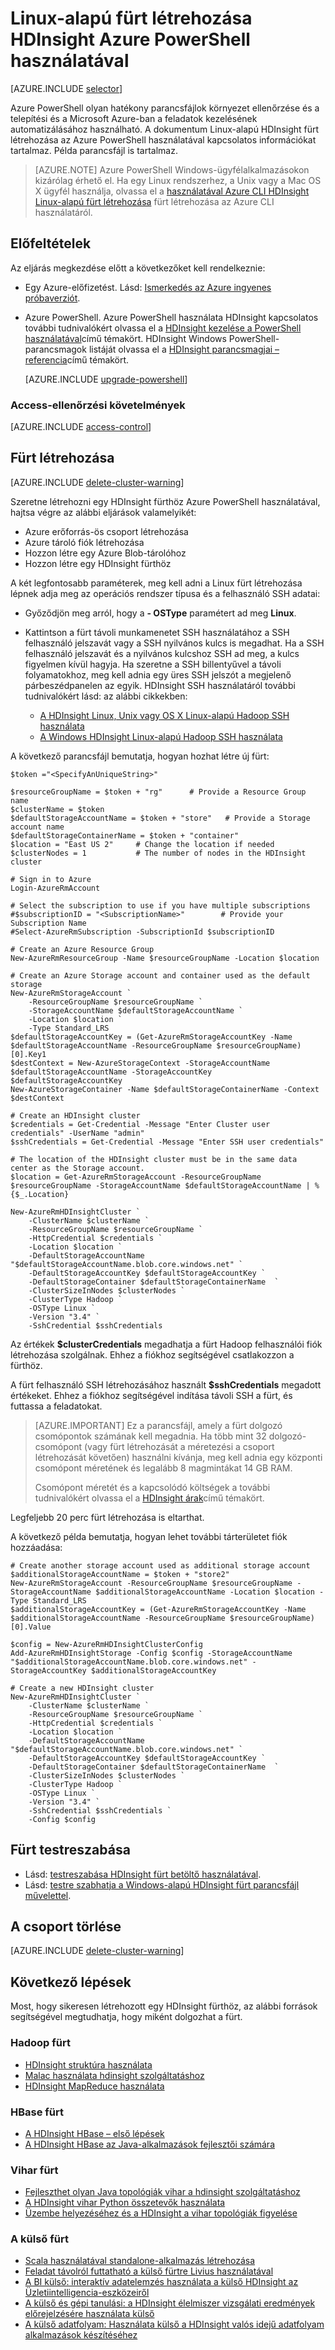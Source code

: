 <properties
    pageTitle="Hadoop, HBase, vihar vagy külső fürt létrehozása az Azure PowerShell használatával HDInsight Linux |} Microsoft Azure"
    description="Megtudhatja, hogyan hozhat létre Hadoop, HBase, vihar vagy külső fürt Linux HDInsight az Azure PowerShell használatával."
    services="hdinsight"
    documentationCenter=""
    authors="nitinme"
    manager="jhubbard"
    editor="cgronlun"
    tags="azure-portal"/>

<tags
    ms.service="hdinsight"
    ms.devlang="na"
    ms.topic="article"
    ms.tgt_pltfrm="na"
    ms.workload="big-data"
    ms.date="10/05/2016"
    ms.author="nitinme"/>

# <a name="create-linux-based-clusters-in-hdinsight-by-using-azure-powershell"></a>Linux-alapú fürt létrehozása HDInsight Azure PowerShell használatával

[AZURE.INCLUDE [selector](../../includes/hdinsight-selector-create-clusters.md)]

Azure PowerShell olyan hatékony parancsfájlok környezet ellenőrzése és a telepítési és a Microsoft Azure-ban a feladatok kezelésének automatizálásához használható. A dokumentum Linux-alapú HDInsight fürt létrehozása az Azure PowerShell használatával kapcsolatos információkat tartalmaz. Példa parancsfájl is tartalmaz.

> [AZURE.NOTE] Azure PowerShell Windows-ügyfélalkalmazásokon kizárólag érhető el. Ha egy Linux rendszerhez, a Unix vagy a Mac OS X ügyfél használja, olvassa el a [használatával Azure CLI HDInsight Linux-alapú fürt létrehozása](hdinsight-hadoop-create-linux-clusters-azure-cli.md) fürt létrehozása az Azure CLI használatáról.

## <a name="prerequisites"></a>Előfeltételek
Az eljárás megkezdése előtt a következőket kell rendelkeznie:

- Egy Azure-előfizetést. Lásd: [Ismerkedés az Azure ingyenes próbaverziót](https://azure.microsoft.com/documentation/videos/get-azure-free-trial-for-testing-hadoop-in-hdinsight/).

- Azure PowerShell.
    Azure PowerShell használata HDInsight kapcsolatos további tudnivalókért olvassa el a [HDInsight kezelése a PowerShell használatával](hdinsight-administer-use-powershell.md)című témakört. HDInsight Windows PowerShell-parancsmagok listáját olvassa el a [HDInsight parancsmagjai – referencia](https://msdn.microsoft.com/library/azure/dn858087.aspx)című témakört.

    [AZURE.INCLUDE [upgrade-powershell](../../includes/hdinsight-use-latest-powershell.md)]

### <a name="access-control-requirements"></a>Access-ellenőrzési követelmények

[AZURE.INCLUDE [access-control](../../includes/hdinsight-access-control-requirements.md)]

## <a name="create-clusters"></a>Fürt létrehozása

[AZURE.INCLUDE [delete-cluster-warning](../../includes/hdinsight-delete-cluster-warning.md)]

Szeretne létrehozni egy HDInsight fürthöz Azure PowerShell használatával, hajtsa végre az alábbi eljárások valamelyikét:

- Azure erőforrás-ös csoport létrehozása
- Azure tároló fiók létrehozása
- Hozzon létre egy Azure Blob-tárolóhoz
- Hozzon létre egy HDInsight fürthöz

A két legfontosabb paraméterek, meg kell adni a Linux fürt létrehozása lépnek adja meg az operációs rendszer típusa és a felhasználó SSH adatai:

- Győződjön meg arról, hogy a **- OSType** paramétert ad meg **Linux**.
- Kattintson a fürt távoli munkamenetet SSH használatához a SSH felhasználó jelszavát vagy a SSH nyilvános kulcs is megadhat. Ha a SSH felhasználó jelszavát és a nyilvános kulcshoz SSH ad meg, a kulcs figyelmen kívül hagyja. Ha szeretne a SSH billentyűvel a távoli folyamatokhoz, meg kell adnia egy üres SSH jelszót a megjelenő párbeszédpanelen az egyik. HDInsight SSH használatáról további tudnivalókért lásd: az alábbi cikkekben:

    * [A HDInsight Linux, Unix vagy OS X Linux-alapú Hadoop SSH használata](hdinsight-hadoop-linux-use-ssh-unix.md)
    * [A Windows HDInsight Linux-alapú Hadoop SSH használata](hdinsight-hadoop-linux-use-ssh-windows.md)

A következő parancsfájl bemutatja, hogyan hozhat létre új fürt:

    $token ="<SpecifyAnUniqueString>"

    $resourceGroupName = $token + "rg"      # Provide a Resource Group name
    $clusterName = $token
    $defaultStorageAccountName = $token + "store"   # Provide a Storage account name
    $defaultStorageContainerName = $token + "container"
    $location = "East US 2"     # Change the location if needed
    $clusterNodes = 1           # The number of nodes in the HDInsight cluster

    # Sign in to Azure
    Login-AzureRmAccount

    # Select the subscription to use if you have multiple subscriptions
    #$subscriptionID = "<SubscriptionName>"        # Provide your Subscription Name
    #Select-AzureRmSubscription -SubscriptionId $subscriptionID

    # Create an Azure Resource Group
    New-AzureRmResourceGroup -Name $resourceGroupName -Location $location

    # Create an Azure Storage account and container used as the default storage
    New-AzureRmStorageAccount `
        -ResourceGroupName $resourceGroupName `
        -StorageAccountName $defaultStorageAccountName `
        -Location $location `
        -Type Standard_LRS
    $defaultStorageAccountKey = (Get-AzureRmStorageAccountKey -Name $defaultStorageAccountName -ResourceGroupName $resourceGroupName)[0].Key1
    $destContext = New-AzureStorageContext -StorageAccountName $defaultStorageAccountName -StorageAccountKey $defaultStorageAccountKey
    New-AzureStorageContainer -Name $defaultStorageContainerName -Context $destContext

    # Create an HDInsight cluster
    $credentials = Get-Credential -Message "Enter Cluster user credentials" -UserName "admin"
    $sshCredentials = Get-Credential -Message "Enter SSH user credentials"

    # The location of the HDInsight cluster must be in the same data center as the Storage account.
    $location = Get-AzureRmStorageAccount -ResourceGroupName $resourceGroupName -StorageAccountName $defaultStorageAccountName | %{$_.Location}

    New-AzureRmHDInsightCluster `
        -ClusterName $clusterName `
        -ResourceGroupName $resourceGroupName `
        -HttpCredential $credentials `
        -Location $location `
        -DefaultStorageAccountName "$defaultStorageAccountName.blob.core.windows.net" `
        -DefaultStorageAccountKey $defaultStorageAccountKey `
        -DefaultStorageContainer $defaultStorageContainerName  `
        -ClusterSizeInNodes $clusterNodes `
        -ClusterType Hadoop `
        -OSType Linux `
        -Version "3.4" `
        -SshCredential $sshCredentials

Az értékek **$clusterCredentials** megadhatja a fürt Hadoop felhasználói fiók létrehozása szolgálnak. Ehhez a fiókhoz segítségével csatlakozzon a fürthöz.

A fürt felhasználó SSH létrehozásához használt **$sshCredentials** megadott értékeket. Ehhez a fiókhoz segítségével indítása távoli SSH a fürt, és futtassa a feladatokat.

> [AZURE.IMPORTANT] Ez a parancsfájl, amely a fürt dolgozó csomópontok számának kell megadnia. Ha több mint 32 dolgozó-csomópont (vagy fürt létrehozását a méretezési a csoport létrehozását követően) használni kívánja, meg kell adnia egy központi csomópont méretének és legalább 8 magmintákat 14 GB RAM.
>
> Csomópont méretét és a kapcsolódó költségek a további tudnivalókért olvassa el a [HDInsight árak](https://azure.microsoft.com/pricing/details/hdinsight/)című témakört.

Legfeljebb 20 perc fürt létrehozása is eltarthat.

A következő példa bemutatja, hogyan lehet további tárterületet fiók hozzáadása:

    # Create another storage account used as additional storage account
    $additionalStorageAccountName = $token + "store2"
    New-AzureRmStorageAccount -ResourceGroupName $resourceGroupName -StorageAccountName $additionalStorageAccountName -Location $location -Type Standard_LRS
    $additionalStorageAccountKey = (Get-AzureRmStorageAccountKey -Name $additionalStorageAccountName -ResourceGroupName $resourceGroupName)[0].Value

    $config = New-AzureRmHDInsightClusterConfig
    Add-AzureRmHDInsightStorage -Config $config -StorageAccountName "$additionalStorageAccountName.blob.core.windows.net" -StorageAccountKey $additionalStorageAccountKey

    # Create a new HDInsight cluster
    New-AzureRmHDInsightCluster `
        -ClusterName $clusterName `
        -ResourceGroupName $resourceGroupName `
        -HttpCredential $credentials `
        -Location $location `
        -DefaultStorageAccountName "$defaultStorageAccountName.blob.core.windows.net" `
        -DefaultStorageAccountKey $defaultStorageAccountKey `
        -DefaultStorageContainer $defaultStorageContainerName  `
        -ClusterSizeInNodes $clusterNodes `
        -ClusterType Hadoop `
        -OSType Linux `
        -Version "3.4" `
        -SshCredential $sshCredentials `
        -Config $config

## <a name="customize-clusters"></a>Fürt testreszabása

- Lásd: [testreszabása HDInsight fürt betöltő használatával](hdinsight-hadoop-customize-cluster-bootstrap.md#use-azure-powershell).
- Lásd: [testre szabhatja a Windows-alapú HDInsight fürt parancsfájl művelettel](hdinsight-hadoop-customize-cluster.md#call-scripts-using-azure-powershell).

## <a name="delete-the-cluster"></a>A csoport törlése

[AZURE.INCLUDE [delete-cluster-warning](../../includes/hdinsight-delete-cluster-warning.md)]

## <a name="next-steps"></a>Következő lépések

Most, hogy sikeresen létrehozott egy HDInsight fürthöz, az alábbi források segítségével megtudhatja, hogy miként dolgozhat a fürt.

### <a name="hadoop-clusters"></a>Hadoop fürt

* [HDInsight struktúra használata](hdinsight-use-hive.md)
* [Malac használata hdinsight szolgáltatáshoz](hdinsight-use-pig.md)
* [HDInsight MapReduce használata](hdinsight-use-mapreduce.md)

### <a name="hbase-clusters"></a>HBase fürt

* [A HDInsight HBase – első lépések](hdinsight-hbase-tutorial-get-started-linux.md)
* [A HDInsight HBase az Java-alkalmazások fejlesztői számára](hdinsight-hbase-build-java-maven-linux.md)

### <a name="storm-clusters"></a>Vihar fürt

* [Fejleszthet olyan Java topológiák vihar a hdinsight szolgáltatáshoz](hdinsight-storm-develop-java-topology.md)
* [A HDInsight vihar Python összetevők használata](hdinsight-storm-develop-python-topology.md)
* [Üzembe helyezéséhez és a HDInsight a vihar topológiák figyelése](hdinsight-storm-deploy-monitor-topology-linux.md)

### <a name="spark-clusters"></a>A külső fürt

* [Scala használatával standalone-alkalmazás létrehozása](hdinsight-apache-spark-create-standalone-application.md)
* [Feladat távolról futtatható a külső fürtre Livius használatával](hdinsight-apache-spark-livy-rest-interface.md)
* [A BI külső: interaktív adatelemzés használata a külső HDInsight az Üzletiintelligencia-eszközeiről](hdinsight-apache-spark-use-bi-tools.md)
* [A külső és gépi tanulási: a HDInsight élelmiszer vizsgálati eredmények előrejelzésére használata külső](hdinsight-apache-spark-machine-learning-mllib-ipython.md)
* [A külső adatfolyam: Használata külső a HDInsight valós idejű adatfolyam alkalmazások készítéséhez](hdinsight-apache-spark-eventhub-streaming.md)

